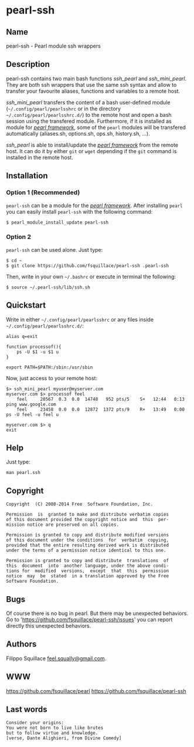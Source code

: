 pearl-ssh
=========

## Name ##
pearl-ssh - Pearl module ssh wrappers

## Description ##
pearl-ssh contains two main bash functions *ssh_pearl* and *ssh_mini_pearl*.
They are both ssh wrappers that use the same ssh syntax and allow to transfer your favourite
aliases, functions and variables to a remote host.

*ssh_mini_pearl* transfers the content of a bash user-defined module
(`~/.config/pearl/pearlsshrc` or in the directory `~/.config/pearl/pearlsshrc.d/`)
to the remote host and open a bash session
using the transfered module.
Furthermore, if it is installed as module for
[*pearl framework*](https://github.com/fsquillace/pearl),
some of the `pearl` modules will be transfered automatically
(aliases.sh, options.sh, ops.sh, history.sh, ...).

*ssh_pearl* is able to install/update the
[*pearl framework*](https://github.com/fsquillace/pearl) from the remote host.
It can do it by either `git` or `wget` depending if the `git` command
is installed in the remote host.

## Installation ##

### Option 1 (Recommended) ###
`pearl-ssh` can be a module for the [*pearl framework*](https://github.com/fsquillace/pearl).
After installing `pearl` you can easily install `pearl-ssh` with the following command:

    $ pearl_module_install_update pearl-ssh

### Option 2 ###
`pearl-ssh` can be used alone. Just type:

    $ cd ~
    $ git clone https://github.com/fsquillace/pearl-ssh .pearl-ssh

Then, write in your own `~/.bashrc` or execute in terminal the following:

    $ source ~/.pearl-ssh/lib/ssh.sh


## Quickstart ##

Write in either `~/.config/pearl/pearlsshrc` or any files inside `~/.config/pearl/pearlsshrc.d/`:

    alias q=exit

    function processof(){
        ps -U $1 -u $1 u
    }

    export PATH=$PATH:/sbin:/usr/sbin


Now, just access to your remote host:

    $> ssh_mini_pearl myuser@myserver.com
    myserver.com $> processof feel
        feel     20567  0.3  0.0  14748   952 pts/5    S+   12:44   0:13 ping www.google.com
        feel     23458  0.0  0.0  12872  1372 pts/9    R+   13:49   0:00 ps -U feel -u feel u

    myserver.com $> q
    exit

## Help ##
Just type:

    man pearl.ssh

## Copyright ##

    Copyright  (C) 2008-2014 Free  Software Foundation, Inc.

    Permission  is  granted to make and distribute verbatim copies
    of this document provided the copyright notice and  this  per‐
    mission notice are preserved on all copies.

    Permission is granted to copy and distribute modified versions
    of this document under the conditions  for  verbatim  copying,
    provided that the entire resulting derived work is distributed
    under the terms of a permission notice identical to this one.

    Permission is granted to copy and distribute  translations  of
    this  document  into  another language, under the above condi‐
    tions for  modified  versions,  except  that  this  permission
    notice  may  be  stated  in a translation approved by the Free
    Software Foundation.

## Bugs ##
Of course there is no bug in pearl. But there may be unexpected behaviors.
Go to 'https://github.com/fsquillace/pearl-ssh/issues' you can report directly
this unexpected behaviors.

## Authors ##
Filippo Squillace <feel.squally@gmail.com>.

## WWW ##
https://github.com/fsquillace/pearl
https://github.com/fsquillace/pearl-ssh

## Last words ##

    Consider your origins:
    You were not born to live like brutes
    but to follow virtue and knowledge.
    [verse, Dante Alighieri, from Divine Comedy]

